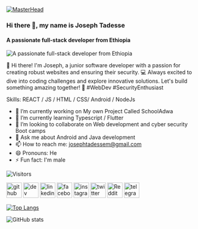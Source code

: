 [![MasterHead](https://1.bp.blogspot.com/-7A4WynwLsMw/XbBpCXG8fHI/AAAAAAAAMt4/uOa1bpLskYgrwGbllhSu2SDj_Mig8SXJQCLcBGAsYHQ/s1600/2000_600px.gif)](https://t.me/josepht273)
### Hi there 👋, my name is Joseph Tadesse
#### A passionate full-stack developer from Ethiopia
![A passionate full-stack developer from Ethiopia](https://camo.githubusercontent.com/f1f2bc6e7ec110b34bab4ec55aa5c93ebae552ae011f5756bd7b7f783d627a6d/68747470733a2f2f63646e2e6472696262626c652e636f6d2f75736572732f313136323037372f73637265656e73686f74732f333834383931342f70726f6772616d6d65722e676966)

👋 Hi there! I'm Joseph, a junior software developer with a passion for creating robust websites and ensuring their security. 💻 Always excited to dive into coding challenges and explore innovative solutions. Let's build something amazing together! 🚀 #WebDev #SecurityEnthusiast

Skills: REACT / JS / HTML / CSS/ Android / NodeJs

- 🔭 I’m currently working on My own Project Called SchoolAdwa 
- 🌱 I’m currently learning Typescript / Flutter 
- 👯 I’m looking to collaborate on Web development and cyber security Boot camps 
- 💬 Ask me about Android and Java development 
- 📫 How to reach me: josephtadessem@gmail.com 
- 😄 Pronouns: He 
- ⚡ Fun fact: I'm male 

![Visitors](https://api.visitorbadge.io/api/visitors?path=josepht273%2Fjosepht273&countColor=%23263759)

[<img src='https://cdn.jsdelivr.net/npm/simple-icons@3.0.1/icons/github.svg' alt='github' height='40'>](https://github.com/josepht273)  [<img src='https://cdn.jsdelivr.net/npm/simple-icons@3.0.1/icons/dev-dot-to.svg' alt='dev' height='40'>](https://dev.to/josepht273)  [<img src='https://cdn.jsdelivr.net/npm/simple-icons@3.0.1/icons/linkedin.svg' alt='linkedin' height='40'>](https://www.linkedin.com/in/josepht273/)  [<img src='https://cdn.jsdelivr.net/npm/simple-icons@3.0.1/icons/facebook.svg' alt='facebook' height='40'>](https://www.facebook.com/josepht273)  [<img src='https://cdn.jsdelivr.net/npm/simple-icons@3.0.1/icons/instagram.svg' alt='instagram' height='40'>](https://www.instagram.com/joe.tade/)  [<img src='https://cdn.jsdelivr.net/npm/simple-icons@3.0.1/icons/twitter.svg' alt='twitter' height='40'>](https://twitter.com/josepht274)  [<img src='https://cdn.jsdelivr.net/npm/simple-icons@3.0.1/icons/reddit.svg' alt='Reddit' height='40'>](https://www.reddit.com/user/josepht273)  [<img src='https://cdn.jsdelivr.net/npm/simple-icons@3.0.1/icons/telegram.svg' alt='telegram' height='40'>](http://t.me/josepht273)  

[![Top Langs](https://github-readme-stats.vercel.app/api/top-langs/?username=josepht273)](https://github.com/anuraghazra/github-readme-stats)

![GitHub stats](https://github-readme-stats.vercel.app/api?username=josepht273&show_icons=true&count_private=true)  

